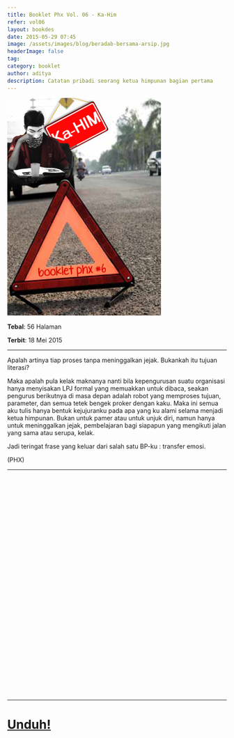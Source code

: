 ```yaml
---
title: Booklet Phx Vol. 06 - Ka-Him
refer: vol06
layout: bookdes
date: 2015-05-29 07:45
image: /assets/images/blog/beradab-bersama-arsip.jpg
headerImage: false
tag:
category: booklet
author: aditya
description: Catatan pribadi seorang ketua himpunan bagian pertama
---
```


<img class="image" src="/assets/images/cover/booklet6.jpg" alt="__" height="500px">

__Tebal__: 56 Halaman

__Terbit__: 18 Mei 2015

***

Apalah artinya tiap proses tanpa meninggalkan jejak. Bukankah itu tujuan literasi?

Maka apalah pula kelak maknanya nanti bila kepengurusan suatu organisasi hanya menyisakan LPJ formal yang memuakkan untuk dibaca, seakan pengurus berikutnya di masa depan adalah robot yang memproses tujuan, parameter, dan semua tetek bengek proker dengan kaku. Maka ini semua aku tulis hanya bentuk kejujuranku pada apa yang ku alami selama menjadi ketua himpunan. Bukan untuk pamer atau untuk unjuk diri, namun hanya untuk meninggalkan jejak, pembelajaran bagi siapapun yang mengikuti jalan yang sama atau serupa, kelak.

Jadi teringat frase yang keluar dari salah satu BP-ku : transfer emosi. 

(PHX)

***

<div data-configid="7319434/60842835" style="width:100%; height:500px;" class="issuuembed"></div>
<script type="text/javascript" src="//e.issuu.com/embed.js" async="true"></script>

***

# [Unduh!][akses]

[akses]: http://phoenixfin.github.io/assets/pdf/bookletphx/booklet6.pdf
